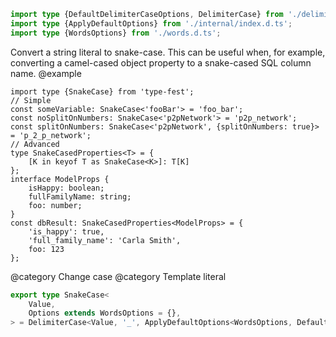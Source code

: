 ``` typescript
import type {DefaultDelimiterCaseOptions, DelimiterCase} from './delimiter-case.d.ts';
import type {ApplyDefaultOptions} from './internal/index.d.ts';
import type {WordsOptions} from './words.d.ts';
```

Convert a string literal to snake-case.
This can be useful when, for example, converting a camel-cased object property to a snake-cased SQL column name.
@example

    import type {SnakeCase} from 'type-fest';
    // Simple
    const someVariable: SnakeCase<'fooBar'> = 'foo_bar';
    const noSplitOnNumbers: SnakeCase<'p2pNetwork'> = 'p2p_network';
    const splitOnNumbers: SnakeCase<'p2pNetwork', {splitOnNumbers: true}> = 'p_2_p_network';
    // Advanced
    type SnakeCasedProperties<T> = {
        [K in keyof T as SnakeCase<K>]: T[K]
    };
    interface ModelProps {
        isHappy: boolean;
        fullFamilyName: string;
        foo: number;
    }
    const dbResult: SnakeCasedProperties<ModelProps> = {
        'is_happy': true,
        'full_family_name': 'Carla Smith',
        foo: 123
    };

@category Change case
@category Template literal

``` typescript
export type SnakeCase<
    Value,
    Options extends WordsOptions = {},
> = DelimiterCase<Value, '_', ApplyDefaultOptions<WordsOptions, DefaultDelimiterCaseOptions, Options>>;
```